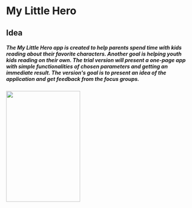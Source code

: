 # My Little Hero
## Idea
<h5>
     The My Little Hero app is created to help parents spend time with kids reading about their favorite characters. Another goal is helping youth kids reading on their own.
The trial version will present a one-page app with simple functionalities of chosen parameters and getting an immediate result. The version's goal is to present an idea of the application and get feedback from the focus groups.
</h5>

<img src="https://media2.giphy.com/media/3o7520lCLgQnTKJ1ni/giphy.gif" width="200" height="300">





